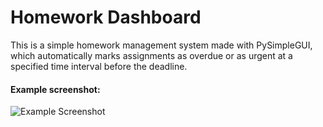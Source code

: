 # Homework Dashboard

This is a simple homework management system made with PySimpleGUI, which automatically marks assignments as overdue or as urgent at a specified time interval before the deadline.

#### Example screenshot:
![Example Screenshot](https://user-images.githubusercontent.com/76182061/200164177-6335e7f2-2c5f-47b3-8ba1-918a91ab8241.png)
